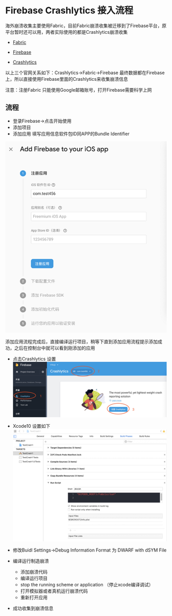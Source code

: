 # Firebase Crashlytics 接入流程

海外崩溃收集主要使用Fabric，目前Fabric崩溃收集被迁移到了Firebase平台，原平台暂时还可以用，两者实际使用的都是Crashlytics崩溃收集

+ [Fabric](https://get.fabric.io)

+ [Firebase](https://firebase.google.com)

+ [Crashlytics](http://try.crashlytics.com)

以上三个官网关系如下：Crashlytics->Fabric->Firebase
最终数据都在Firebase上，所以直接使用Firebase里面的Crashlytics来收集崩溃信息

注意：注册Fabric 只能使用Google邮箱账号，打开Firebase需要科学上网

## 流程
+ 登录Firebase->点击开始使用
+ 添加项目
+ 添加应用 填写应用信息软件包ID同APP的Bundle Identifier


![](Image/1.png)

添加应用流程完成后，直接编译运行项目，稍等下直到添加应用流程提示添加成功，之后在控制台中就可以看到刚添加的应用

+ 点击Crashlytics 设置
![](Image/2.jpg)

+ Xcode10 设置如下
![](Image/3.jpg)

+ 修改Buidl Settings->Debug Information Format 为 DWARF with dSYM File
+ 编译运行制造崩溃
	+ 添加崩溃代码
	+ 编译运行项目
	+ stop the running scheme or application （停止xcode编译调试）
	+ 打开模拟器或者真机运行崩溃代码
	+ 重新打开应用
+ 成功收集到崩溃信息